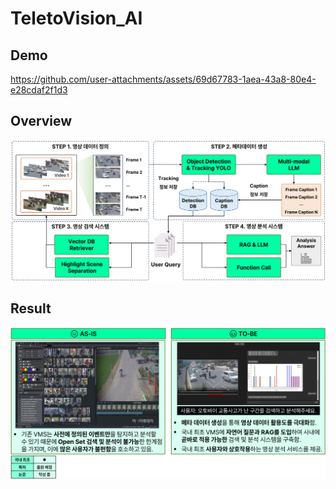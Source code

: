 # TeletoVision_AI

## Demo
https://github.com/user-attachments/assets/69d67783-1aea-43a8-80e4-e28cdaf2f1d3

## Overview
![overview](https://github.com/TeletoVision/TeletoVision_AI/blob/main/asserts/TeletoVision_framework.png)

## Result
![result](https://github.com/TeletoVision/TeletoVision_AI/blob/main/asserts/results.png)



